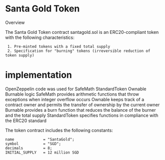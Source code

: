 # Santa Gold Token #

   Overview
   
   The Santa Gold Token contract santagold.sol is an ERC20-compliant token with the following characteristics:
   
     1. Pre-minted tokens with a fixed total supply
     2. Specification for "burning" tokens (irreversible reduction of token supply)
     
   # implementation #
   OpenZeppelin code was used for SafeMath StandardToken Ownable Burnable logic
   SafeMath provides arithmetic functions that throw exceptions when integer overflow occurs
   Ownable keeps track of a contract owner and permits the transfer of ownership by the current owner
   Burnable provides a burn function that reduces the balance of the burner and the total supply
   StandardToken specifies functions in compliance with the ERC20 standard
   
  The token contract includes the following constants:

    name             = "SantaGold";
    symbol           = "SGD";
    decimals         = 8;
    INITIAL_SUPPLY   = 12 million SGD
    

    

